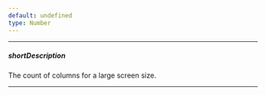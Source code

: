 ```yaml
---
default: undefined
type: Number
---
```

---
##### shortDescription
The count of columns for a large screen size.

---
